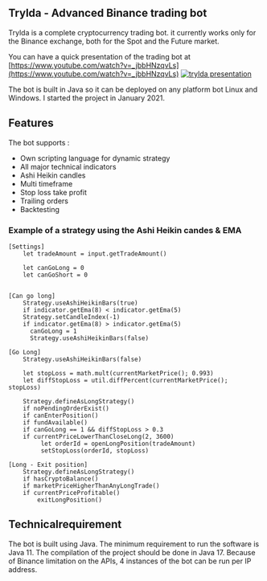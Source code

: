 ## Trylda - Advanced Binance trading bot

Trylda is a complete cryptocurrency trading bot. it currently works only for the Binance exchange, both for the Spot and the Future market.

You can have a quick presentation of the trading bot at [https://www.youtube.com/watch?v=_jbbHNzqvLs](https://www.youtube.com/watch?v=_jbbHNzqvLs)
[![trylda presentation](https://i9.ytimg.com/vi/_jbbHNzqvLs/mq2.jpg?sqp=CIjz3pQG&rs=AOn4CLDX19blwBTpvPcZ00Ti6sJlNtfuBw)](https://www.youtube.com/watch?v=_jbbHNzqvLs)

The bot is built in Java so it can be deployed on any platform bot Linux and Windows. I started the project in January 2021.

## Features

The bot supports :
* Own scripting language for dynamic strategy
* All major technical indicators
* Ashi Heikin candles
* Multi timeframe
* Stop loss take profit
* Trailing orders
* Backtesting

### Example of a strategy using the Ashi Heikin candes & EMA

```
[Settings]
    let tradeAmount = input.getTradeAmount()

    let canGoLong = 0
    let canGoShort = 0


[Can go long]
    Strategy.useAshiHeikinBars(true)
    if indicator.getEma(8) < indicator.getEma(5)
    Strategy.setCandleIndex(-1)
    if indicator.getEma(8) > indicator.getEma(5)
      canGoLong = 1
      Strategy.useAshiHeikinBars(false)

[Go Long]
    Strategy.useAshiHeikinBars(false)

    let stopLoss = math.mult(currentMarketPrice(); 0.993)
    let diffStopLoss = util.diffPercent(currentMarketPrice(); stopLoss)

    Strategy.defineAsLongStrategy()
    if noPendingOrderExist()
    if canEnterPosition()
    if fundAvailable()
    if canGoLong == 1 && diffStopLoss > 0.3
    if currentPriceLowerThanCloseLong(2, 3600)
         let orderId = openLongPosition(tradeAmount)
         setStopLoss(orderId, stopLoss)

[Long - Exit position]
    Strategy.defineAsLongStrategy()
    if hasCryptoBalance()
    if marketPriceHigherThanAnyLongTrade()
    if currentPriceProfitable()
        exitLongPosition()
```

## Technicalrequirement
The bot is built using Java. The minimum requirement to run the software is Java 11.
The compilation of the project should be done in Java 17.
Because of Binance limitation on the APIs, 4 instances of the bot can be run per IP address.
